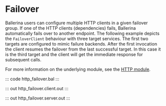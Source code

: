 # Failover

Ballerina users can configure multiple HTTP clients in a given failover group.  If one of the HTTP clients (dependencies) fails, Ballerina automatically fails over to another endpoint. The following example depicts the `FailoverClient` behaviour with three target services. The first two targets are configured to mimic failure backends. After the first invocation the client resumes the failover from the last successful target. In this case it is the third target and the client will get the immediate response for subsequent calls.

For more information on the underlying module, see the [HTTP module](https://lib.ballerina.io/ballerina/http/latest/).

::: code http_failover.bal :::

::: out http_failover.client.out :::

::: out http_failover.server.out :::